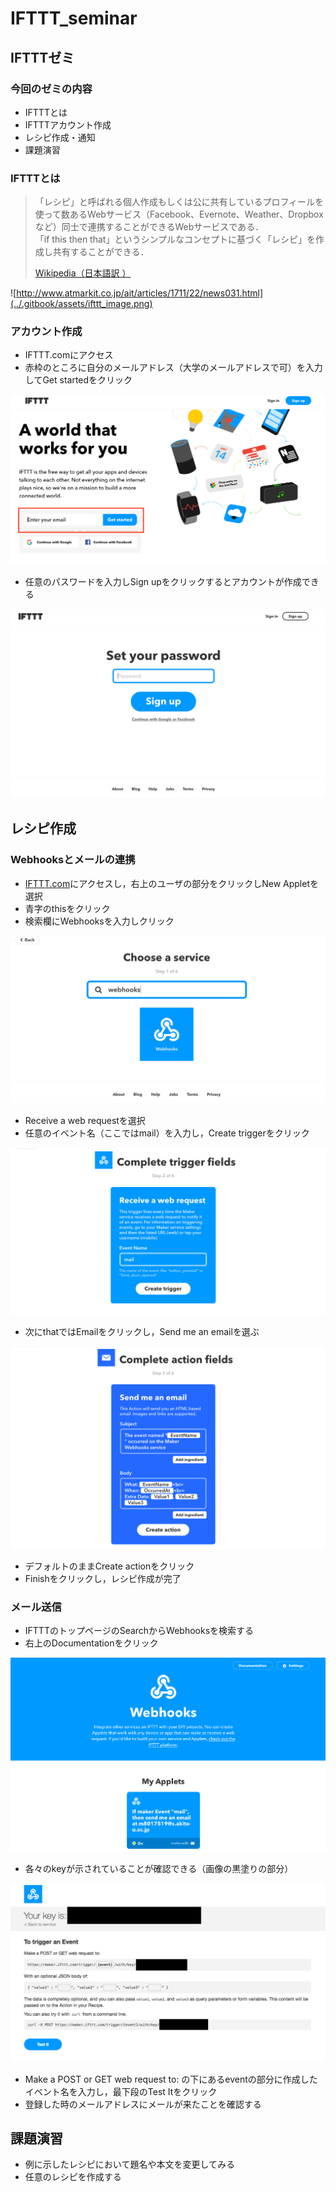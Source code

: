 # IFTTT\_seminar

## IFTTTゼミ

### 今回のゼミの内容

* IFTTTとは
* IFTTTアカウント作成
* レシピ作成・通知
* 課題演習

### IFTTTとは

> 「レシピ」と呼ばれる個人作成もしくは公に共有しているプロフィールを使って数あるWebサービス（Facebook、Evernote、Weather、Dropboxなど）同士で連携することができるWebサービスである．  
> 「if this then that」というシンプルなコンセプトに基づく「レシピ」を作成し共有することができる．
>
> [Wikipedia（日本語訳 ）](https://ja.wikipedia.org/wiki/IFTTT)

![http://www.atmarkit.co.jp/ait/articles/1711/22/news031.html](../.gitbook/assets/ifttt_image.png)

### アカウント作成

* IFTTT.comにアクセス
* 赤枠のところに自分のメールアドレス（大学のメールアドレスで可）を入力してGet startedをクリック

![](../.gitbook/assets/ifttt_top.png)

* 任意のパスワードを入力しSign upをクリックするとアカウントが作成できる

![](../.gitbook/assets/ifttt_password.png)

## レシピ作成

### Webhooksとメールの連携

* [IFTTT.com](https://ifttt.com/)にアクセスし，右上のユーザの部分をクリックしNew Appletを選択
* 青字のthisをクリック
* 検索欄にWebhooksを入力しクリック

![](../.gitbook/assets/ifttt_webhooks.png)

* Receive a web requestを選択
* 任意のイベント名（ここではmail）を入力し，Create triggerをクリック

![](../.gitbook/assets/ifttt_eventname%20%281%29.png)

* 次にthatではEmailをクリックし，Send me an emailを選ぶ

![](../.gitbook/assets/ifttt_mail%20%281%29.png)

* デフォルトのままCreate actionをクリック
* Finishをクリックし，レシピ作成が完了

### メール送信

* IFTTTのトップページのSearchからWebhooksを検索する
* 右上のDocumentationをクリック

![](../.gitbook/assets/ifttt_webhooks_top%20%281%29.png)

* 各々のkeyが示されていることが確認できる（画像の黒塗りの部分）

![](../.gitbook/assets/ifttt_key%20%281%29.png)

* Make a POST or GET web request to: の下にあるeventの部分に作成したイベント名を入力し，最下段のTest Itをクリック
* 登録した時のメールアドレスにメールが来たことを確認する

## 課題演習

* 例に示したレシピにおいて題名や本文を変更してみる
* 任意のレシピを作成する

